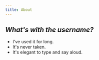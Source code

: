 ```yaml
---
title: About
---
```


## *What's with the username?*

- I've used it for long.
- It's never taken.
- It's elegant to type and say aloud.

